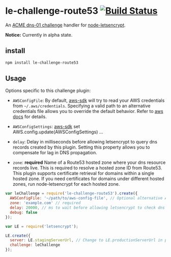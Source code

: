 # le-challenge-route53 [![Build Status](https://travis-ci.org/thadeetrompetter/le-challenge-route53.svg?branch=master)](https://travis-ci.org/thadeetrompetter/le-challenge-route53)

An [ACME dns-01 challenge](https://tools.ietf.org/html/draft-ietf-acme-acme-01#section-7.5)
handler for [node-letsencrypt](https://github.com/Daplie/node-letsencrypt).

**Notice:** Currently in alpha state.

## install

```sh
npm install le-challenge-route53
```

## Usage

Options specific to this challenge plugin:

* `AWSConfigFile`: By default, [aws-sdk](https://www.npmjs.com/package/aws-sdk)
will try to read your AWS credentials from  `~/.aws/credentials`. Specifying
a valid path to an alternative credentials file allows you to override the
default behavior. Refer to [aws docs](http://docs.aws.amazon.com/sdk-for-javascript/v2/developer-guide/loading-node-credentials-json-file.html) for details.

* `AWSConfigSettings`: [aws-sdk](https://www.npmjs.com/package/aws-sdk)
set AWS.config.update(AWSConfigSettings) ...

* `delay`: Delay in milliseconds before allowing letsencrypt to query dns
records created by this plugin. Setting this property allows you to compensate
for lag in DNS propagation.

* `zone`: **required** Name of a Route53 hosted zone where your dns resource
records live. This is required to resolve a hosted zone ID from Route53.
This plugin supports certificate retrieval for domains within a single hosted
zone. If you need certificates for domains under different hosted zones, run
node-letsencrypt for each hosted zone.

```javascript
var leChallenge = require('le-challenge-route53').create({
  AWSConfigFile: '~/path/to/aws-config-file', // Optional alternative AWS credentials file to use.
  zone: 'example.com' // required
  delay: 20000, // ms to wait before allowing letsencrypt to check dns record (20000 ms is the default)
  debug: false
});

var LE = require('letsencrypt');

LE.create({
  server: LE.stagingServerUrl, // Change to LE.productionServerUrl in production
  challenge: leChallenge
});
```
